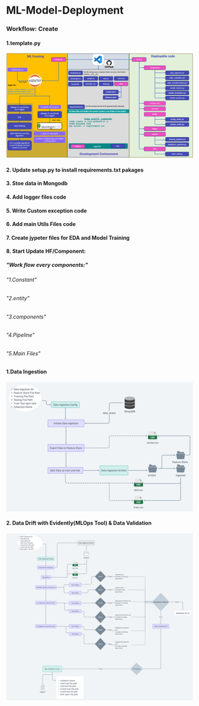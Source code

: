# ML-Model-Deployment


### Workflow: Create 
#### 1.template.py
![alt text](<folder structure.png>)
#### 2. Update setup.py to install requirements.txt pakages
#### 3. Stoe data in Mongodb
#### 4. Add logger files code 
#### 5. Write Custom exception code
#### 6. Add main Utils Files code
#### 7. Create jypeter files for EDA and Model Training
#### 8. Start Update HF/Component:
#####   "Work flow every components:"
######          "1.Constant"
######          "2.entity"
######          "3.components"
######          "4.Pipeline"
######          "5.Main Files" 
####    1.Data Ingestion
####     ![alt text](<Data Ingestion.png>)
####    2. Data Drift with Evidently(MLOps Tool) & Data Validation
####      ![alt text](<Data Validation.png>)